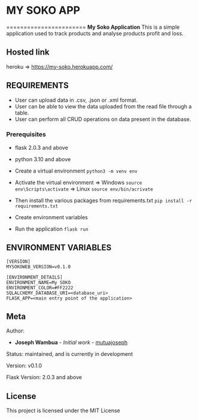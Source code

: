 # MY SOKO APP
=======================
**My Soko Application** This is a simple application used to track products and analyse products profit and loss.

## Hosted link

heroku => https://my-soko.herokuapp.com/

## REQUIREMENTS

* User can upload data in .csv, .json or .xml format.
* User can be able to view the data uploaded from the read file through a table.
* User can perform all CRUD operations on data present in the database.

### Prerequisites
* flask 2.0.3 and above
* python 3.10 and above
* Create a virtual environment `python3 -m venv env`
* Activate the virtual environment 
    => Windows `source env\Scripts\activate`
    => Linux `source env/bin/acrivate`

* Then install the various packages from requirements.txt `pip install -r requirements.txt`
* Create environment variables
* Run the application `flask run`

## ENVIRONMENT VARIABLES
```
[VERSION]
MYSOKOWEB_VERSION=v0.1.0

[ENVIRONMENT_DETAILS]
ENVIRONMENT_NAME=My SOKO
ENVIRONMENT_COLOR=#FF2222
SQLALCHEMY_DATABASE_URI=<database_uri>
FLASK_APP=<main entry point of the application>

```

Meta
----
Author:
   * **Joseph Wambua** - *Initial work* - [mutuajoseph](https://github.com/mutuajoseph)


Status:
    maintained, and is currently in development

Version:
    v0.1.0

Flask Version:
   2.0.3 and above


## License
This project is licensed under the MIT License


